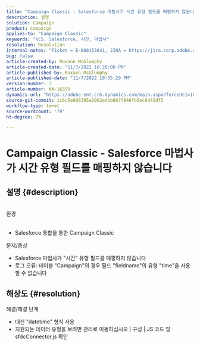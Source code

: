 ```yaml
---
title: "Campaign Classic - Salesforce 마법사가 시간 유형 필드를 매핑하지 않습니다."
description: 설명
solution: Campaign
product: Campaign
applies-to: "Campaign Classic"
keywords: "KCS, Salesforce, 시간, 마법사"
resolution: Resolution
internal-notes: "Ticket = E-000153641, JIRA = https://jira.corp.adobe.com/browse/NEO-27340"
bug: false
article-created-by: Roxann McGlumphy
article-created-date: "11/7/2022 10:26:00 PM"
article-published-by: Roxann McGlumphy
article-published-date: "11/7/2022 10:35:29 PM"
version-number: 3
article-number: KA-16359
dynamics-url: "https://adobe-ent.crm.dynamics.com/main.aspx?forceUCI=1&pagetype=entityrecord&etn=knowledgearticle&id=a7e62e27-eb5e-ed11-9561-6045bd006704"
source-git-commit: 1c6c5e896395a2062e4bb867f846fb5ec6d42df5
workflow-type: tm+mt
source-wordcount: '79'
ht-degree: 7%

---
```


# Campaign Classic - Salesforce 마법사가 시간 유형 필드를 매핑하지 않습니다

## 설명 {#description}

<br>환경<br><br>
- Salesforce 통합을 통한 Campaign Classic

문제/증상
- Salesforce 마법사가 &quot;시간&quot; 유형 필드를 매핑하지 않습니다
- 로그 오류: 테이블 &quot;Campaign&quot;의 경우 필드 &quot;fieldname&quot;의 유형 &quot;time&quot;을 사용할 수 없습니다



## 해상도 {#resolution}

해결/해결 단계
- 대신 &quot;datetime&quot; 형식 사용
- 지원되는 데이터 유형을 보려면 관리로 이동하십시오 | 구성 | JS 코드 및 sfdcConnector.js 확인





